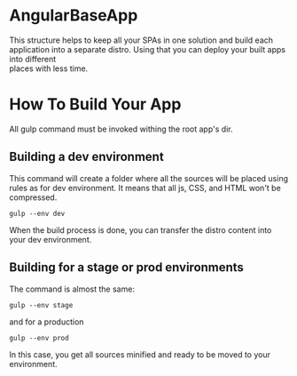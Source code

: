 # AngularBaseApp
This structure helps to keep all your SPAs in one solution and
build each application into a separate distro.
Using that you can deploy your built apps into different  
places with less time.

# How To Build Your App
All gulp command must be invoked withing the root app's dir.

## Building a dev environment
This command will create a folder where all the sources will be placed using rules as for dev environment.
It means that all js, CSS, and HTML won't be compressed.
```
gulp --env dev
```
When the build process is done, you can transfer the distro content into your dev environment.

## Building for a stage or prod environments
The command is almost the same:
```
gulp --env stage
```
and for a production
```
gulp --env prod
```
In this case, you get all sources minified and ready to be moved to your environment.